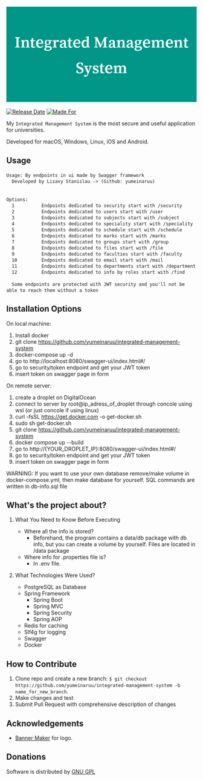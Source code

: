 ![Integrated Management System](pics/Integrated_Management_System.png)

[![Release Date](https://img.shields.io/badge/Released%20In-May-blue)](https://img.shields.io/badge/Released%20In-December-blue)   [![Made For](https://img.shields.io/badge/Made%20For-C71%20Group-blue)](https://img.shields.io/badge/Made%20For-C71%20Group-blue)

My `Integrated Management System` is the most secure and useful application for universities.

Developed for macOS, Windows, Linux, iOS and Android.

**Usage**
---

```
Usage: By endpoints in ui made by Swagger framework
  Developed by Lisavy Stanislau -> (Github: yumeinaruu)


Options:
  1          Endpoints dedicated to security start with /security
  2          Endpoints dedicated to users start with /user
  3          Endpoints dedicated to subjects start with /subject
  4          Endpoints dedicated to speciality start with /speciality
  5          Endpoints dedicated to schedule start with /schedule
  6          Endpoints dedicated to marks start with /marks
  7          Endpoints dedicated to groups start with /group
  8          Endpoints dedicated to files start with /file
  9          Endpoints dedicated to faculties start with /faculty
  10         Endpoints dedicated to email start with /mail
  11         Endpoints dedicated to departments start with /department
  12         Endpoints dedicated to info by roles start with /find

  Some endpoints are protected with JWT security and you'll not be able to reach them without a token
```

**Installation Options**
---
 On local machine:
  1. Install docker
  2. git clone https://github.com/yumeinaruu/integrated-management-system
  3. docker-compose up -d
  4. go to http://localhost:8080/swagger-ui/index.html#/
  5. go to security/token endpoint and get your JWT token
  6. insert token on swagger page in form
  
 On remote server:
 1. create a droplet on DigitalOcean
  2. connect to server by root@ip_adress_of_droplet through concole using wsl (or just concole if using linux)
  3. curl -fsSL https://get.docker.com -o get-docker.sh
  4. sudo sh get-docker.sh
  5. git clone https://github.com/yumeinaruu/integrated-management-system
  6. docker compose up --build
  7. go to http://{YOUR_DROPLET_IP}:8080/swagger-ui/index.html#/
  8. go to security/token endpoint and get your JWT token
  9. insert token on swagger page in form

WARNING: If you want to use your own database remove/make volume in docker-compose.yml, then make database for yourself. SQL commands are written in db-info.sql file


**What's the project about?**
---

1. What You Need to Know Before Executing

    + Where all the info is stored?
        - Beforehand, the program contains a data/db package with db info, but you can create a volume by yourself. Files are located in /data package 
    + Where info for .properties file is?
        - In .env file.
2. What Technologies Were Used?
    + PostgreSQL as Database
    + Spring Framework 
        - Spring Boot
        - Spring MVC
        - Spring Security
        - Spring AOP
    + Redis for caching
    + Slf4g for logging
    + Swagger
    + Docker

**How to Contribute**
---
1. Clone repo and create a new branch: `$ git checkout https://github.com/yumeinaruu/integrated-management-system -b name_for_new_branch`.
2. Make changes and test
3. Submit Pull Request with comprehensive description of changes


**Acknowledgements**
---

+ [Banner Maker](https://banner.godori.dev/) for logo.

**Donations**
---

Software is distributed by [GNU GPL](https://www.gnu.org/licenses/gpl-3.0.txt)

